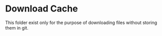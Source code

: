 # Download Cache

This folder exist only for the purpose of downloading files without storing them
in git.

